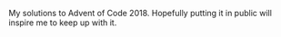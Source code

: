 My solutions to Advent of Code 2018. Hopefully putting it in public will inspire me to keep up with it.
